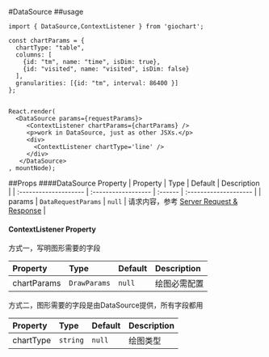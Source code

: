 #DataSource
##usage
```
import { DataSource,ContextListener } from 'giochart';

const chartParams = {
  chartType: "table",
  columns: [
    {id: "tm", name: "time", isDim: true},
    {id: "visited", name: "visited", isDim: false}
  ],
  granularities: [{id: "tm", interval: 86400 }]
};


React.render(
  <DataSource params={requestParams}>
     <ContextListener chartParams={chartParams} />
     <p>work in DataSource, just as other JSXs.</p>
     <div>
       <ContextListener chartType='line' />
     </div>
   </DataSource>
, mountNode);
```
##Props
####DataSource Property
| Property              | Type                | Default |      Description      |
| :-------------------- | :------------------ | :------ | :-------------------- |
| params                | `DataRequestParams` | `null`  | 请求内容，参考 [Server Request & Response](docs/GQL.md) |


#### ContextListener Property

方式一，写明图形需要的字段

| Property              | Type                | Default |    Description    |
| :-------------------- | :------------------ | :------ | :---------------- |
| chartParams           | `DrawParams`        | `null`  |     绘图必需配置   |

方式二，图形需要的字段是由DataSource提供，所有字段都用

| Property              | Type                | Default |    Description    |
| :-------------------- | :------------------ | :------ | :---------------- |
| chartType             | `string`            | `null`  |      绘图类型      |

